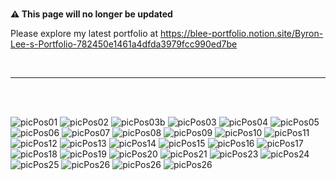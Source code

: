 <br/>

**⚠️ This page will no longer be updated**


Please explore my latest portfolio at https://blee-portfolio.notion.site/Byron-Lee-s-Portfolio-782450e1461a4dfda3979fcc990ed7be

<br/>

---
<br/>
<br/>

![picPos01](https://github.com/0c3a/a5/blob/main/res/0420/01.png)
![picPos02](https://github.com/0c3a/a5/blob/main/res/0420/02.png)
![picPos03b](https://github.com/0c3a/a5/blob/main/res/tinified/03.png)
![picPos03](https://github.com/0c3a/a5/blob/main/res/0420/04.png)
![picPos04](https://github.com/0c3a/a5/blob/main/res/0420/05.png)
![picPos05](https://github.com/0c3a/a5/blob/main/res/0420/06.png)
![picPos06](https://github.com/0c3a/a5/blob/main/res/0420/07.png)
![picPos07](https://github.com/0c3a/a5/blob/main/res/0420/08.png)
![picPos08](https://github.com/0c3a/a5/blob/main/res/0420/10.png)
![picPos09](https://github.com/0c3a/a5/blob/main/res/0420/11.png)
![picPos10](https://github.com/0c3a/a5/blob/main/res/0420/12.png)
![picPos11](https://github.com/0c3a/a5/blob/main/res/0420/13.png)
![picPos12](https://github.com/0c3a/a5/blob/main/res/0420/14.png)
![picPos13](https://github.com/0c3a/a5/blob/main/res/0420/15.png)
![picPos14](https://github.com/0c3a/a5/blob/main/res/0420/16.png)
![picPos15](https://github.com/0c3a/a5/blob/main/res/0420/18.png)
![picPos16](https://github.com/0c3a/a5/blob/main/res/0420/19.png)
![picPos17](https://github.com/0c3a/a5/blob/main/res/0420/20.png)
![picPos18](https://github.com/0c3a/a5/blob/main/res/0420/21.png)
![picPos19](https://github.com/0c3a/a5/blob/main/res/0420/23.png)
![picPos20](https://github.com/0c3a/a5/blob/main/res/0420/24.png)
![picPos21](https://github.com/0c3a/a5/blob/main/res/0420/25.png)
![picPos23](https://github.com/0c3a/a5/blob/main/res/0420/26.png)
![picPos24](https://github.com/0c3a/a5/blob/main/res/0420/27.png)
![picPos25](https://github.com/0c3a/a5/blob/main/res/0420/28.png)
![picPos26](https://github.com/0c3a/a5/blob/main/res/0420/29.png)
![picPos26](https://github.com/0c3a/a5/blob/main/res/0420/30.png)
![picPos26](https://github.com/0c3a/a5/blob/main/res/0420/99.png)
